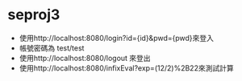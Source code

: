 # seproj3
* 使用http://localhost:8080/login?id={id}&pwd={pwd}來登入
* 帳號密碼為 test/test
* 使用http://localhost:8080/logout 來登出
* 使用http://localhost:8080/infixEval?exp=(12/2)%2B22來測試計算

